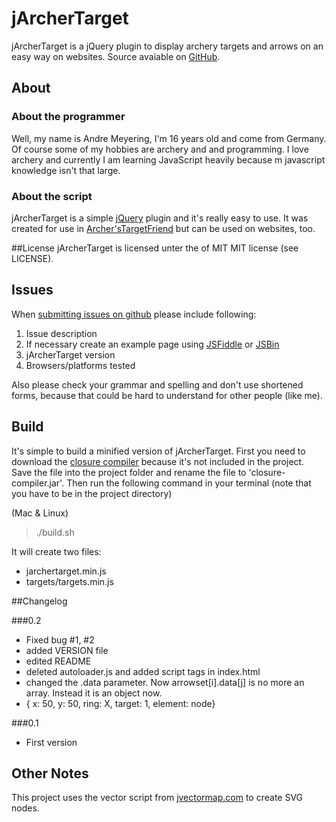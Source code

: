 # jArcherTarget
jArcherTarget is a jQuery plugin to display archery targets and arrows on an easy way on websites.
Source avaiable on [GitHub](https://github.com/archer96/jarchertarget).


## About

### About the programmer
Well, my name is Andre Meyering, I'm 16 years old and come from Germany. Of course some of my hobbies are archery and and programming. I love archery and currently I am learning JavaScript heavily because m javascript knowledge isn't that large.

### About the script
jArcherTarget is a simple [jQuery](http://jquery.com) plugin and it's really easy to use. It was created for use in [Archer'sTargetFriend](http://archery.andremeyering.de) but can be used on websites, too.


##License
jArcherTarget is licensed unter the of MIT MIT license (see LICENSE).


## Issues
When [submitting issues on github](https://github.com/archer96/jarchertarget/issues) please include following:

1. Issue description
2. If necessary create an example page using [JSFiddle](http://jsfiddle.net/) or [JSBin](http://jsbin.com)
3. jArcherTarget version
4. Browsers/platforms tested

Also please check your grammar and spelling and don't use shortened forms, because that could be hard to understand for other people (like me).

## Build
It's simple to build a minified version of jArcherTarget. First you need to download the [closure compiler](https://developers.google.com/closure/compiler/) because it's not included in the project. Save the file into the project folder and rename the file to 'closure-compiler.jar'. Then run the following command in your terminal (note that you have to be in the project directory)

(Mac & Linux)

> ./build.sh

It will create two files:

* jarchertarget.min.js
* targets/targets.min.js


##Changelog

###0.2

* Fixed bug #1, #2
* added VERSION file
* edited README
* deleted autoloader.js and added script tags in index.html
* changed the .data parameter. Now arrowset[i].data[j] is no more an array. Instead it is an object now.
 * { x: 50, y: 50, ring: X, target: 1, element: node}


###0.1

* First version


## Other Notes

This project uses the vector script from [jvectormap.com](http://jvectormap.com) to create SVG nodes.
